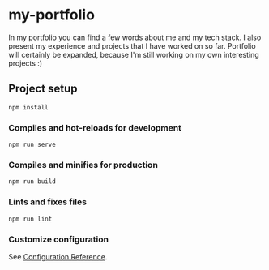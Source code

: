 # my-portfolio
In my portfolio you can find a few words about me and my tech stack. I also present my experience and projects that I have worked on so far. Portfolio will certainly be expanded, because I'm still working on my own interesting projects :)

## Project setup
```
npm install
```

### Compiles and hot-reloads for development
```
npm run serve
```

### Compiles and minifies for production
```
npm run build
```

### Lints and fixes files
```
npm run lint
```

### Customize configuration
See [Configuration Reference](https://cli.vuejs.org/config/).
